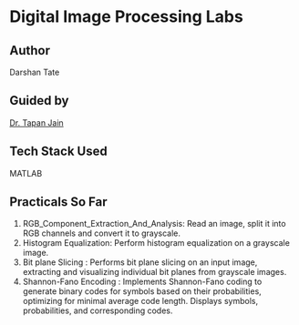 # Digital Image Processing Labs

## Author
Darshan Tate

## Guided by
[Dr. Tapan Jain](https://in.linkedin.com/in/dr-tapan-jain-18731717)

## Tech Stack Used
MATLAB

## Practicals So Far

1. RGB_Component_Extraction_And_Analysis: Read an image, split it into RGB channels and convert it to grayscale.
2. Histogram Equalization: Perform histogram equalization on a grayscale image.
3. Bit plane Slicing : Performs bit plane slicing on an input image, extracting and visualizing individual bit planes from grayscale images.
4. Shannon-Fano Encoding : Implements Shannon-Fano coding to generate binary codes for symbols based on their probabilities, optimizing for minimal average code length. Displays 
   symbols, probabilities, and corresponding codes.

